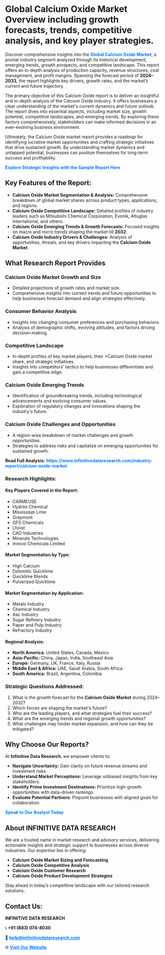 <h1>Global Calcium Oxide Market Overview including growth forecasts, trends, competitive analysis, and key player strategies.</h1>
<p>
Discover comprehensive insights into the 
<a href="https://www.infinitivedataresearch.com/industry-report/calcium-oxide-market" rel="dofollow" style="color: #007BFF; text-decoration: none;"><strong>Global Calcium Oxide Market</strong></a>, a pivotal industry segment analyzed through its historical development, emerging trends, growth prospects, and competitive landscape. This report offers an in-depth analysis of production capacity, revenue structures, cost management, and profit margins. Spanning the forecast period of <strong>2024–2033</strong>, the report highlights key drivers, growth rates, and the market’s current and future trajectory.
</p>
<p>
The primary objective of this Calcium Oxide report is to deliver an insightful and in-depth analysis of the Calcium Oxide industry. It offers businesses a clear understanding of the market's current dynamics and future outlook. The report dives into essential aspects, including market size, growth potential, competitive landscapes, and emerging trends. By exploring these factors comprehensively, stakeholders can make informed decisions in an ever-evolving business environment.
</p>
<p>
Ultimately, the Calcium Oxide market report provides a roadmap for identifying lucrative market opportunities and crafting strategic initiatives that drive sustained growth. By understanding market dynamics and untapped potential, businesses can position themselves for long-term success and profitability.
</p>
<p>
<a href="https://www.infinitivedataresearch.com/request-sample/reportId=106108" style="color: #007BFF; text-decoration: none;"><strong>Explore Strategic Insights with the Sample Report Here</strong></a>
</p>

<h2>Key Features of the Report:</h2>
<ul>
<li><strong>Calcium Oxide Market Segmentation & Analysis:</strong> Comprehensive breakdown of global market shares across product types, applications, and regions.</li>
<li><strong>Calcium Oxide Competitive Landscape:</strong> Detailed profiles of industry leaders such as Mitsubishi Chemical Corporation, Evonik, Altuglas International, and others.</li>
<li><strong>Calcium Oxide Emerging Trends & Growth Forecasts:</strong> Focused insights on macro and micro trends shaping the market till <strong>2032</strong>.</li>
<li><strong>Calcium Oxide Industry Drivers & Challenges:</strong> Analysis of opportunities, threats, and key drivers impacting the <strong>Calcium Oxide Market</strong>.</li>
</ul>

<h2>What Research Report Provides</h2>
<h3>Calcium Oxide Market Growth and Size</h3>
<ul>
<li>Detailed projections of growth rates and market size.</li>
<li>Comprehensive insights into current trends and future opportunities to help businesses forecast demand and align strategies effectively.</li>
</ul>

<h3>Consumer Behavior Analysis</h3>
<ul>
<li>Insights into changing consumer preferences and purchasing behaviors.</li>
<li>Analysis of demographic shifts, evolving attitudes, and factors driving decision-making.</li>
</ul>

<h3>Competitive Landscape</h3>
<ul>
<li>In-depth profiles of key market players, their >Calcium Oxide market share, and strategic initiatives.</li>
<li>Insights into competitors' tactics to help businesses differentiate and gain a competitive edge.</li>
</ul>

<h3>Calcium Oxide Emerging Trends</h3>
<ul>
<li>Identification of groundbreaking trends, including technological advancements and evolving consumer values.</li>
<li>Exploration of regulatory changes and innovations shaping the industry's future.</li>
</ul>

<h3>Calcium Oxide Challenges and Opportunities</h3>
<ul>
<li>A region-wise breakdown of market challenges and growth opportunities.</li>
<li>Strategies to address risks and capitalize on emerging opportunities for sustained growth.</li>
</ul>
<p><strong>Read Full Analysis:</strong> <a href="https://www.infinitivedataresearch.com/industry-report/calcium-oxide-market" rel="dofollow" style="color: #007BFF; text-decoration: none;"><strong>https://www.infinitivedataresearch.com/industry-report/calcium-oxide-market</strong></a></p>
<h3>Research Highlights:</h3>
<h4>Key Players Covered in the Report:</h4>
<ul><li>CARMEUSE</li><li>Hydrite Chemical</li><li>Mississippi Lime</li><li>Graymont</li><li>GFS Chemicals</li><li>Lhoist</li><li>CAO Industries</li><li>Minerals Technologies</li><li>Innovo Chemicals Limited</li></ul>
<h4>Market Segmentation by Type:</h4>
<ul><li>High Calcium</li><li>Dolomitic Quicklime</li><li>Quicklime Blends</li><li>Pulverized Quicklime</li></ul>
<h4>Market Segmentation by Application:</h4>
<ul><li>Metals Industry</li><li>Chemical Industry</li><li>Aac Industry</li><li>Sugar Refinery Industry</li><li>Paper and Pulp Industry</li><li>Refractory Industry</li></ul>

<h4>Regional Analysis:</h4>
<ul>
<li><strong>North America:</strong> United States, Canada, Mexico</li>
<li><strong>Asia-Pacific:</strong> China, Japan, India, Southeast Asia</li>
<li><strong>Europe:</strong> Germany, UK, France, Italy, Russia</li>
<li><strong>Middle East & Africa:</strong> UAE, Saudi Arabia, South Africa</li>
<li><strong>South America:</strong> Brazil, Argentina, Colombia</li>
</ul>

<h3>Strategic Questions Addressed:</h3>
<ol>
<li>What is the growth forecast for the <strong>Calcium Oxide Market</strong> during 2024–2032?</li>
<li>Which forces are shaping the market's future?</li>
<li>Who are the leading players, and what strategies fuel their success?</li>
<li>What are the emerging trends and regional growth opportunities?</li>
<li>What challenges may hinder market expansion, and how can they be mitigated?</li>
</ol>

<h2>Why Choose Our Reports?</h2>
<p>At <strong>Infinitive Data Research</strong>, we empower clients to:</p>
<ul>
<li><strong>Navigate Uncertainty:</strong> Gain clarity on future revenue streams and investment risks.</li>
<li><strong>Understand Market Perceptions:</strong> Leverage unbiased insights from key stakeholders.</li>
<li><strong>Identify Prime Investment Destinations:</strong> Prioritize high-growth opportunities with data-driven rankings.</li>
<li><strong>Evaluate Potential Partners:</strong> Pinpoint businesses with aligned goals for collaboration.</li>
</ul>
<p><a href="https://www.infinitivedataresearch.com/industry-report/calcium-oxide-market" rel="dofollow" style="color: #007BFF; text-decoration: none;"><strong>Speak to Our Analyst Today</strong></a></p>

<h2>About INFINITIVE DATA RESEARCH</h2>
<p>We are a trusted name in market research and advisory services, delivering actionable insights and strategic support to businesses across diverse industries. Our expertise lies in offering:</p>
<ul>
<li><strong>Calcium Oxide Market Sizing and Forecasting</strong></li>
<li><strong>Calcium Oxide Competitive Analysis</strong></li>
<li><strong>Calcium Oxide Customer Research</strong></li>
<li><strong>Calcium Oxide Product Development Strategies</strong></li>
</ul>
<p>Stay ahead in today’s competitive landscape with our tailored research solutions.</p>

<h2>Contact Us:</h2>
<p><strong>INFINITIVE DATA RESEARCH</strong></p>
<p>📞 <strong>+91 (883) 074-8030</strong></p>
<p>📧 <strong><a href="mailto:help@infinitivedataresearch.com" style="color: #007BFF;">help@infinitivedataresearch.com</a></strong></p>
<p>🌐 <strong><a href="https://www.infinitivedataresearch.com" rel="dofollow" style="color: #007BFF;">Visit Our Website</a></strong></p>